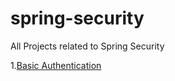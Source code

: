 # spring-security
All Projects related to Spring Security

1.[Basic Authentication](https://github.com/tkdtanu/spring-security/tree/master/basic-auth)
